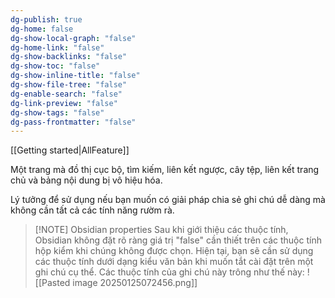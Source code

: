 ```yaml
---
dg-publish: true
dg-home: false
dg-show-local-graph: "false"
dg-home-link: "false"
dg-show-backlinks: "false"
dg-show-toc: "false"
dg-show-inline-title: "false"
dg-show-file-tree: "false"
dg-enable-search: "false"
dg-link-preview: "false"
dg-show-tags: "false"
dg-pass-frontmatter: "false"
---
```


[[Getting started|AllFeature]]


Một trang mà đồ thị cục bộ, tìm kiếm, liên kết ngược, cây tệp, liên kết trang chủ và bảng nội dung bị vô hiệu hóa.

Lý tưởng để sử dụng nếu bạn muốn có giải pháp chia sẻ ghi chú dễ dàng mà không cần tất cả các tính năng rườm rà.


> [!NOTE] Obsidian properties
> Sau khi giới thiệu các thuộc tính, Obsidian không đặt rõ ràng giá trị "false" cần thiết trên các thuộc tính hộp kiểm khi chúng không được chọn. Hiện tại, bạn sẽ cần sử dụng các thuộc tính dưới dạng kiểu văn bản khi muốn tắt cài đặt trên một ghi chú cụ thể. Các thuộc tính của ghi chú này trông như thế này:
> ![[Pasted image 20250125072456.png]]
